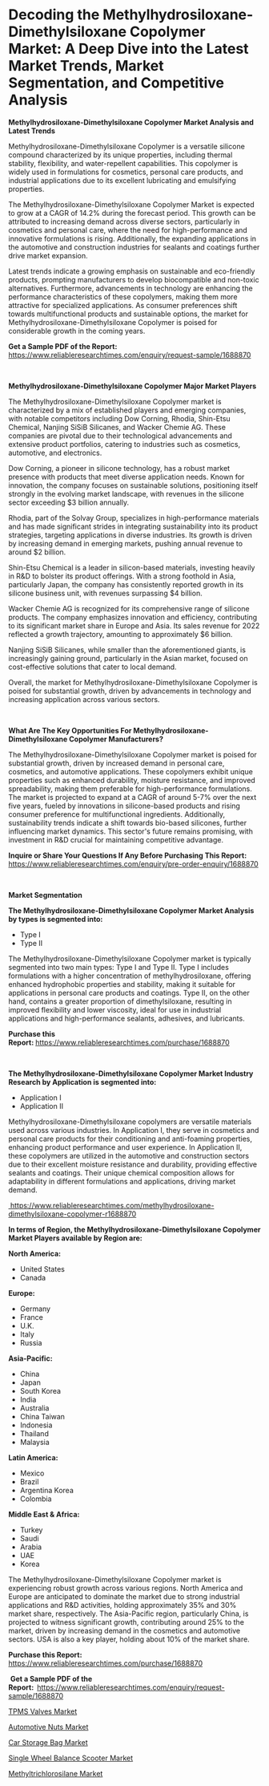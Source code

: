 <p><h1>Decoding the Methylhydrosiloxane-Dimethylsiloxane Copolymer Market: A Deep Dive into the Latest Market Trends, Market Segmentation, and Competitive Analysis</h1></p><p><strong>Methylhydrosiloxane-Dimethylsiloxane Copolymer Market Analysis and Latest Trends</strong></p>
<p><p>Methylhydrosiloxane-Dimethylsiloxane Copolymer is a versatile silicone compound characterized by its unique properties, including thermal stability, flexibility, and water-repellent capabilities. This copolymer is widely used in formulations for cosmetics, personal care products, and industrial applications due to its excellent lubricating and emulsifying properties.</p><p>The Methylhydrosiloxane-Dimethylsiloxane Copolymer Market is expected to grow at a CAGR of 14.2% during the forecast period. This growth can be attributed to increasing demand across diverse sectors, particularly in cosmetics and personal care, where the need for high-performance and innovative formulations is rising. Additionally, the expanding applications in the automotive and construction industries for sealants and coatings further drive market expansion.</p><p>Latest trends indicate a growing emphasis on sustainable and eco-friendly products, prompting manufacturers to develop biocompatible and non-toxic alternatives. Furthermore, advancements in technology are enhancing the performance characteristics of these copolymers, making them more attractive for specialized applications. As consumer preferences shift towards multifunctional products and sustainable options, the market for Methylhydrosiloxane-Dimethylsiloxane Copolymer is poised for considerable growth in the coming years.</p></p>
<p><strong>Get a Sample PDF of the Report:&nbsp;</strong> <a href="https://www.reliableresearchtimes.com/enquiry/request-sample/1688870?utm_campaign=1386&utm_medium=2&utm_source=Github&utm_content=ia&utm_term=17102024&utm_id=methylhydrosiloxane-dimethylsiloxane-copolymer">https://www.reliableresearchtimes.com/enquiry/request-sample/1688870</a></p>
<p>&nbsp;</p>
<p><strong>Methylhydrosiloxane-Dimethylsiloxane Copolymer Major Market Players</strong></p>
<p><p>The Methylhydrosiloxane-Dimethylsiloxane Copolymer market is characterized by a mix of established players and emerging companies, with notable competitors including Dow Corning, Rhodia, Shin-Etsu Chemical, Nanjing SiSiB Silicanes, and Wacker Chemie AG. These companies are pivotal due to their technological advancements and extensive product portfolios, catering to industries such as cosmetics, automotive, and electronics.</p><p>Dow Corning, a pioneer in silicone technology, has a robust market presence with products that meet diverse application needs. Known for innovation, the company focuses on sustainable solutions, positioning itself strongly in the evolving market landscape, with revenues in the silicone sector exceeding $3 billion annually.</p><p>Rhodia, part of the Solvay Group, specializes in high-performance materials and has made significant strides in integrating sustainability into its product strategies, targeting applications in diverse industries. Its growth is driven by increasing demand in emerging markets, pushing annual revenue to around $2 billion.</p><p>Shin-Etsu Chemical is a leader in silicon-based materials, investing heavily in R&D to bolster its product offerings. With a strong foothold in Asia, particularly Japan, the company has consistently reported growth in its silicone business unit, with revenues surpassing $4 billion.</p><p>Wacker Chemie AG is recognized for its comprehensive range of silicone products. The company emphasizes innovation and efficiency, contributing to its significant market share in Europe and Asia. Its sales revenue for 2022 reflected a growth trajectory, amounting to approximately $6 billion.</p><p>Nanjing SiSiB Silicanes, while smaller than the aforementioned giants, is increasingly gaining ground, particularly in the Asian market, focused on cost-effective solutions that cater to local demand.</p><p>Overall, the market for Methylhydrosiloxane-Dimethylsiloxane Copolymer is poised for substantial growth, driven by advancements in technology and increasing application across various sectors.</p></p>
<p>&nbsp;</p>
<p><strong>What Are The Key Opportunities For Methylhydrosiloxane-Dimethylsiloxane Copolymer Manufacturers?</strong></p>
<p><p>The Methylhydrosiloxane-Dimethylsiloxane Copolymer market is poised for substantial growth, driven by increased demand in personal care, cosmetics, and automotive applications. These copolymers exhibit unique properties such as enhanced durability, moisture resistance, and improved spreadability, making them preferable for high-performance formulations. The market is projected to expand at a CAGR of around 5-7% over the next five years, fueled by innovations in silicone-based products and rising consumer preference for multifunctional ingredients. Additionally, sustainability trends indicate a shift towards bio-based silicones, further influencing market dynamics. This sector's future remains promising, with investment in R&D crucial for maintaining competitive advantage.</p></p>
<p><strong>Inquire or Share Your Questions If Any Before Purchasing This Report:</strong> <a href="https://www.reliableresearchtimes.com/enquiry/pre-order-enquiry/1688870?utm_campaign=1386&utm_medium=2&utm_source=Github&utm_content=ia&utm_term=17102024&utm_id=methylhydrosiloxane-dimethylsiloxane-copolymer">https://www.reliableresearchtimes.com/enquiry/pre-order-enquiry/1688870</a></p>
<p>&nbsp;</p>
<p><strong>Market Segmentation</strong></p>
<p><strong>The Methylhydrosiloxane-Dimethylsiloxane Copolymer Market Analysis by types is segmented into:</strong></p>
<p><ul><li>Type I</li><li>Type II</li></ul></p>
<p><p>The Methylhydrosiloxane-Dimethylsiloxane Copolymer market is typically segmented into two main types: Type I and Type II. Type I includes formulations with a higher concentration of methylhydrosiloxane, offering enhanced hydrophobic properties and stability, making it suitable for applications in personal care products and coatings. Type II, on the other hand, contains a greater proportion of dimethylsiloxane, resulting in improved flexibility and lower viscosity, ideal for use in industrial applications and high-performance sealants, adhesives, and lubricants.</p></p>
<p><strong>Purchase this Report:&nbsp;</strong><a href="https://www.reliableresearchtimes.com/purchase/1688870?utm_campaign=1386&utm_medium=2&utm_source=Github&utm_content=ia&utm_term=17102024&utm_id=methylhydrosiloxane-dimethylsiloxane-copolymer">https://www.reliableresearchtimes.com/purchase/1688870</a></p>
<p>&nbsp;</p>
<p><strong>The Methylhydrosiloxane-Dimethylsiloxane Copolymer Market Industry Research by Application is segmented into:</strong></p>
<p><ul><li>Application I</li><li>Application II</li></ul></p>
<p><p>Methylhydrosiloxane-Dimethylsiloxane copolymers are versatile materials used across various industries. In Application I, they serve in cosmetics and personal care products for their conditioning and anti-foaming properties, enhancing product performance and user experience. In Application II, these copolymers are utilized in the automotive and construction sectors due to their excellent moisture resistance and durability, providing effective sealants and coatings. Their unique chemical composition allows for adaptability in different formulations and applications, driving market demand.</p></p>
<p><a href="https://www.reliableresearchtimes.com/methylhydrosiloxane-dimethylsiloxane-copolymer-r1688870?utm_campaign=1386&utm_medium=2&utm_source=Github&utm_content=ia&utm_term=17102024&utm_id=methylhydrosiloxane-dimethylsiloxane-copolymer">&nbsp;https://www.reliableresearchtimes.com/methylhydrosiloxane-dimethylsiloxane-copolymer-r1688870</a></p>
<p><strong>In terms of Region, the Methylhydrosiloxane-Dimethylsiloxane Copolymer Market Players available by Region are:</strong></p>
<p>
    <p> <strong> North America: </strong>
        <ul>
            <li>United States</li>
            <li>Canada</li>
        </ul>
        </p> 
    <p> <strong> Europe: </strong>
        <ul>
            <li>Germany</li>
            <li>France</li>
            <li>U.K.</li>
            <li>Italy</li>
            <li>Russia</li>
        </ul>
        </p> 
    <p> <strong> Asia-Pacific: </strong>
        <ul>
            <li>China</li>
            <li>Japan</li>
            <li>South Korea</li>
            <li>India</li>
            <li>Australia</li>
            <li>China Taiwan</li>
            <li>Indonesia</li>
            <li>Thailand</li>
            <li>Malaysia</li>
        </ul>
        </p> 
    <p> <strong> Latin America: </strong>
        <ul>
            <li>Mexico</li>
            <li>Brazil</li>
            <li>Argentina Korea</li>
            <li>Colombia</li>
        </ul>
        </p> 
    <p> <strong> Middle East & Africa: </strong>
        <ul>
            <li>Turkey</li>
            <li>Saudi</li>
            <li>Arabia</li>
            <li>UAE</li>
            <li>Korea</li>
        </ul>
    </p>
    </p>
<p><p>The Methylhydrosiloxane-Dimethylsiloxane Copolymer market is experiencing robust growth across various regions. North America and Europe are anticipated to dominate the market due to strong industrial applications and R&D activities, holding approximately 35% and 30% market share, respectively. The Asia-Pacific region, particularly China, is projected to witness significant growth, contributing around 25% to the market, driven by increasing demand in the cosmetics and automotive sectors. USA is also a key player, holding about 10% of the market share.</p></p>
<p><strong>Purchase this Report: </strong><a href="https://www.reliableresearchtimes.com/purchase/1688870?utm_campaign=1386&utm_medium=2&utm_source=Github&utm_content=ia&utm_term=17102024&utm_id=methylhydrosiloxane-dimethylsiloxane-copolymer">https://www.reliableresearchtimes.com/purchase/1688870</a></p>
<p>&nbsp;<strong>Get a Sample PDF of the Report:&nbsp;&nbsp;</strong><a href="https://www.reliableresearchtimes.com/enquiry/request-sample/1688870?utm_campaign=1386&utm_medium=2&utm_source=Github&utm_content=ia&utm_term=17102024&utm_id=methylhydrosiloxane-dimethylsiloxane-copolymer">https://www.reliableresearchtimes.com/enquiry/request-sample/1688870</a></p>
<p><strong></strong></p>
<p><p><a href="https://www.linkedin.com/pulse/tpms-valves-revenue-growth-report-2024-2031-market-critics-4dfre?utm_campaign=1386&utm_medium=2&utm_source=Github&utm_content=ia&utm_term=17102024&utm_id=methylhydrosiloxane-dimethylsiloxane-copolymer">TPMS Valves Market</a></p><p><a href="https://www.linkedin.com/pulse/unlocking-growth-potential-strategic-analysis-automotive-pfmme?utm_campaign=1386&utm_medium=2&utm_source=Github&utm_content=ia&utm_term=17102024&utm_id=methylhydrosiloxane-dimethylsiloxane-copolymer">Automotive Nuts Market</a></p><p><a href="https://www.linkedin.com/pulse/car-storage-bag-ecosystem-mapping-innovation-value-chains-l51he?utm_campaign=1386&utm_medium=2&utm_source=Github&utm_content=ia&utm_term=17102024&utm_id=methylhydrosiloxane-dimethylsiloxane-copolymer">Car Storage Bag Market</a></p><p><a href="https://www.linkedin.com/pulse/market-dynamics-future-trends-global-single-wheel-balance-80xwe?utm_campaign=1386&utm_medium=2&utm_source=Github&utm_content=ia&utm_term=17102024&utm_id=methylhydrosiloxane-dimethylsiloxane-copolymer">Single Wheel Balance Scooter Market</a></p><p><a href="https://www.linkedin.com/pulse/market-dynamics-future-trends-global-methyltrichlorosilane-dkx1f?utm_campaign=1386&utm_medium=2&utm_source=Github&utm_content=ia&utm_term=17102024&utm_id=methylhydrosiloxane-dimethylsiloxane-copolymer">Methyltrichlorosilane Market</a></p></p>